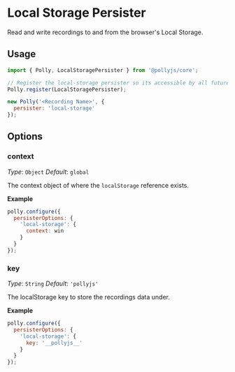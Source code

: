 # Local Storage Persister

Read and write recordings to and from the browser's Local Storage.

## Usage

```js
import { Polly, LocalStoragePersister } from '@pollyjs/core';

// Register the local-storage persister so its accessible by all future polly instances
Polly.register(LocalStoragePersister);

new Polly('<Recording Name>', {
  persister: 'local-storage'
});
```

## Options

### context

_Type_: `Object`
_Default_: `global`

The context object of where the `localStorage` reference exists.

__Example__

```js
polly.configure({
  persisterOptions: {
    'local-storage': {
      context: win
    }
  }
});
```

### key

_Type_: `String`
_Default_: `'pollyjs'`

The localStorage key to store the recordings data under.

__Example__

```js
polly.configure({
  persisterOptions: {
    'local-storage': {
      key: '__pollyjs__'
    }
  }
});
```
